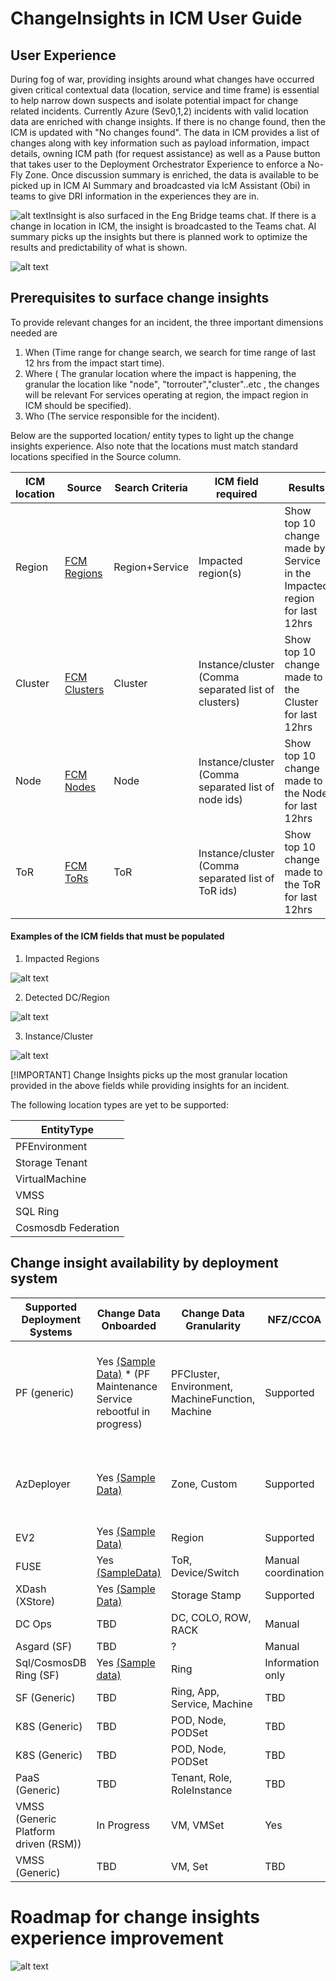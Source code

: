 # ChangeInsights in ICM User Guide



## User Experience

During fog of war, providing insights around what changes have occurred given critical contextual data (location, service and time frame) is essential to help narrow down suspects and isolate potential impact for change related incidents. Currently Azure (Sev0,1,2) incidents with valid location data are enriched with change insights. If there is no change found, then the ICM is updated with "No changes found". The data in ICM provides a list of changes along with key information such as payload information, impact details, owning ICM path (for request assistance) as well as a Pause button that takes user to the Deployment Orchestrator Experience to enforce a No-Fly Zone. Once discussion summary is enriched, the data is available to be picked up in ICM AI Summary and broadcasted via IcM Assistant (Obi) in teams to give DRI information in the experiences they are in.





![alt text](media/Icmencrichment.png)Insight is also surfaced in the Eng Bridge teams chat. If there is a change in location in ICM, the insight is broadcasted to the Teams chat. AI summary picks up the insights but there is planned work to optimize the results and predictability of what is shown.



![alt text](media/ObiTeams.png)

## Prerequisites to surface change insights


To provide relevant changes for an incident, the three important dimensions needed are

1. When (Time range for change search, we search for time range of last 12 hrs from the impact start time).
2. Where ( The granular location where the impact is happening, the granular the location like "node", "torrouter","cluster"..etc , the changes will be relevant
For services operating at region, the impact region in ICM should be specified).
3. Who (The service responsible for the incident).

Below are the supported location/ entity types to light up the change insights experience. Also note that the locations must match standard locations specified in the Source column.

| ICM location | Source | Search Criteria | ICM field required | Results | Notes |
| --- | --- | --- | --- | --- | --- |
| Region | [FCM Regions](https://dataexplorer.azure.com/clusters/https%3a%2f%2ffcmdata.kusto.windows.net/databases/FCMKustoStore?query=H4sIAAAAAAAEAHPOSMxLT3WtKMjJL0otig%2fOzC3IyUzLTE3xSy0pzy%2fKDskvyM%2fJT6%2bsUSjPSC1KVfDJT04syczPC6ksSFWwtVVQKkpNB3KVeLlqFFIyi0sy85JL4Io8UwAqR0WoXwAAAA%3d%3d) | Region+Service | Impacted region(s) | Show top 10 change made by Service in the Impacted region for last 12hrs | Changes to any EntityType by that Service in that Region |
| Cluster | [FCM Clusters](https://dataexplorer.azure.com/clusters/https%3a%2f%2ffcmdata.kusto.windows.net/databases/FCMKustoStore?query=H4sIAAAAAAAEAD3KMQqAMAwAwF3wD6H%2fcBIHQVzsLqWNGqxNSSMq%2bHg3b752c2nF7s6RBWWe6MiRFsIwol4su%2bXMkdfnhWtDQRjYOyVO9skITQPGx7MoiqmrFwIVpeT1X334AOCeQnxgAAAA) | Cluster | Instance/cluster (Comma separated list of clusters) | Show top 10 change made to the Cluster for last 12hrs | Changes made to Cluster, Nodes, ToR |
| Node | [FCM Nodes](https://dataexplorer.azure.com/clusters/https%3a%2f%2ffcmdata.kusto.windows.net/databases/FCMKustoStore?query=H4sIAAAAAAAEAD3KsQqAIBAA0D3oHw7%2fwykagmjJPUQvPTJPTDDBj2%2frzW%2fyOjqc3xQ4Yz52ulOgk9BuWCrnS3HiwK51qB4zwspGF%2bKoWkKQEkRki2IcOlh6CkVT%2frLYD124pHJdAAAA) | Node | Instance/cluster (Comma separated list of node ids) | Show top 10 change made to the Node for last 12hrs | Changes made to the Node,ToR |
| ToR | [FCM ToRs](https://dataexplorer.azure.com/clusters/https%3a%2f%2ffcmdata.kusto.windows.net/databases/FCMKustoStore?query=H4sIAAAAAAAEAD3KwQpAQBAG4LvyDpP3cJKDkgt3yQ4ma%2f9tjFD78G6%2b81dtU1i5fqKHso69HNHLIuw6thu6D4jwWN9E98bK1GKeTBCGNzKVJRUGVVzGWuRZIienSZjtf437ACPI8jpiAAAA) | ToR | Instance/cluster (Comma separated list of ToR ids) | Show top 10 change made to the ToR for last 12hrs | Changes made to the ToR |

#### Examples of the ICM fields that must be populated

1. Impacted Regions 

![alt text](media/ImpactedRegions.png)

2. Detected DC/Region

![alt text](media/DetectedRegionDC.png)

3. Instance/Cluster 

![alt text](media/InstanceCluster.png)

[!IMPORTANT]
Change Insights picks up the most granular location provided in the above fields while providing insights for an incident.

The following location types are yet to be supported:

| EntityType |
| --- |
| PFEnvironment |
| Storage Tenant |
| VirtualMachine |
| VMSS |
| SQL Ring |
| Cosmosdb Federation |




## Change insight availability by deployment system 


| Supported Deployment Systems | Change Data Onboarded | Change Data Granularity | NFZ/CCOA | Fast pause |
| --- | --- | --- | --- | --- |
| PF (generic) | Yes [(Sample Data)](https://dataexplorer.azure.com/dashboards/d0357802-00ae-48c7-85a2-5cf02d98de77?p-_startTime=1hours&p-_endTime=now&p-_entityIds=all&p-_region=all&p-_availabilityZone=all&p-_datacenter=all&p-_cluster=all&p-_serviceName=all&p-_entityType=v-pfenvironment&p-_entityType=v-pfenvironment%3Aagg&p-_entityType=v-pfmachine&p-_payload=all&p-_serviceTreeIds=all#66cc3653-ecde-4c2c-9d24-1838d351d4d4) * (PF Maintenance Service rebootful in progress) | PFCluster, Environment, MachineFunction, Machine | Supported | Supported for Azure Data plane deployments. Control Plane does not support fast pause. |
| AzDeployer | Yes [(Sample Data)](https://dataexplorer.azure.com/dashboards/d0357802-00ae-48c7-85a2-5cf02d98de77?p-_startTime=3hours&p-_endTime=now&p-_entityIds=all&p-_region=all&p-_availabilityZone=all&p-_datacenter=all&p-_cluster=all&p-_serviceName=all&p-_source=v-azdeployer&p-_entityType=all&p-_payload=all&p-_serviceTreeIds=all#66cc3653-ecde-4c2c-9d24-1838d351d4d4) | Zone, Custom | Supported | Supported for Azure Data plane deployments, not for Control plane |
| EV2 | Yes [(Sample Data)](https://dataexplorer.azure.com/dashboards/d0357802-00ae-48c7-85a2-5cf02d98de77?p-_startTime=3hours&p-_endTime=now&p-_entityIds=all&p-_region=all&p-_availabilityZone=all&p-_datacenter=all&p-_cluster=all&p-_serviceName=all&p-_source=v-expressv2&p-_entityType=all&p-_payload=all&p-_serviceTreeIds=all#66cc3653-ecde-4c2c-9d24-1838d351d4d4) | Region | Supported | Not Available |
| FUSE | Yes [(SampleData)](https://dataexplorer.azure.com/dashboards/d0357802-00ae-48c7-85a2-5cf02d98de77?p-_startTime=3hours&p-_endTime=now&p-_entityIds=all&p-_region=all&p-_availabilityZone=all&p-_datacenter=all&p-_cluster=all&p-_serviceName=all&p-_source=v-fuse_fuse&p-_entityType=v-clusterspine&p-_entityType=v-dcspine&p-_entityType=v-node&p-_entityType=v-torrouter&p-_payload=all&p-_serviceTreeIds=all#66cc3653-ecde-4c2c-9d24-1838d351d4d4) | ToR, Device/Switch | Manual coordination | Not Available |
| XDash (XStore) | Yes [(Sample Data)](https://dataexplorer.azure.com/dashboards/d0357802-00ae-48c7-85a2-5cf02d98de77?p-_startTime=3hours&p-_endTime=now&p-_entityIds=all&p-_region=all&p-_availabilityZone=all&p-_datacenter=all&p-_cluster=all&p-_serviceName=all&p-_source=v-xstore-wadi&p-_source=v-xstore-xds&p-_entityType=all&p-_payload=all&p-_serviceTreeIds=all#66cc3653-ecde-4c2c-9d24-1838d351d4d4) | Storage Stamp | Supported | Not Available |
| DC Ops | TBD | DC, COLO, ROW, RACK | Manual | Manual or N/A |
| Asgard (SF) | TBD | ? | Manual | Manual |
| Sql/CosmosDB Ring (SF) | Yes [(Sample data)](https://dataexplorer.azure.com/dashboards/d0357802-00ae-48c7-85a2-5cf02d98de77?p-_startTime=3hours&p-_endTime=now&p-_entityIds=all&p-_region=all&p-_availabilityZone=all&p-_datacenter=all&p-_cluster=all&p-_serviceName=all&p-_source=all&p-_entityType=v-microsoft.sql.cluster&p-_payload=all&p-_serviceTreeIds=all#66cc3653-ecde-4c2c-9d24-1838d351d4d4) | Ring | Information only | N/A |
| SF (Generic) | TBD | Ring, App, Service, Machine | TBD | TBD |
| K8S (Generic) | TBD | POD, Node, PODSet | TBD | TBD |
| K8S (Generic) | TBD | POD, Node, PODSet | TBD | TBD |
| PaaS (Generic) | TBD | Tenant, Role, RoleInstance | TBD | TBD |
| VMSS (Generic Platform driven (RSM)) | In Progress | VM, VMSet | Yes | TBD |
| VMSS (Generic) | TBD | VM, Set | TBD | TBD |


# Roadmap for change insights experience improvement


![alt text](media/changeinsightsroadmap.png)

<!-- ### User Interface
Check out our demo video here!
-->